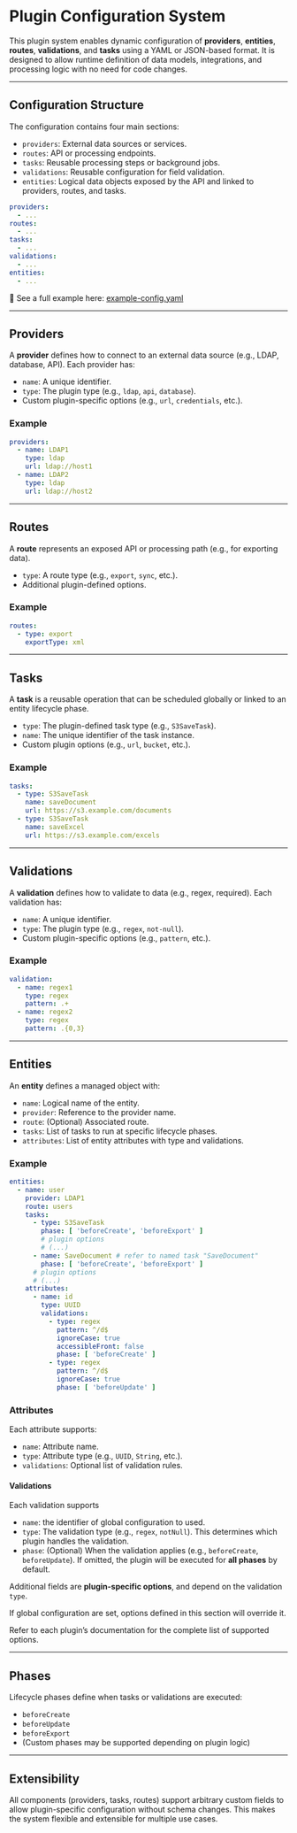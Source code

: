# Plugin Configuration System

This plugin system enables dynamic configuration of **providers**, **entities**, **routes**, **validations**, and **tasks** using a YAML or JSON-based format. It is designed to allow runtime definition of data models, integrations, and processing logic with no need for code changes.

---

## Configuration Structure

The configuration contains four main sections:

- `providers`: External data sources or services.
- `routes`: API or processing endpoints.
- `tasks`: Reusable processing steps or background jobs.
- `validations`: Reusable configuration for field validation.
- `entities`: Logical data objects exposed by the API and linked to providers, routes, and tasks.

```yaml
providers:
  - ...
routes:
  - ...
tasks:
  - ...
validations:
  - ...
entities:
  - ...
````

📄 See a full example here: [example-config.yaml](example-config.yaml)

---

## Providers

A **provider** defines how to connect to an external data source (e.g., LDAP, database, API). Each provider has:

* `name`: A unique identifier.
* `type`: The plugin type (e.g., `ldap`, `api`, `database`).
* Custom plugin-specific options (e.g., `url`, `credentials`, etc.).

### Example

```yaml
providers:
  - name: LDAP1
    type: ldap
    url: ldap://host1
  - name: LDAP2
    type: ldap
    url: ldap://host2
```

---

## Routes

A **route** represents an exposed API or processing path (e.g., for exporting data).

* `type`: A route type (e.g., `export`, `sync`, etc.).
* Additional plugin-defined options.

### Example

```yaml
routes:
  - type: export
    exportType: xml
```

---

## Tasks

A **task** is a reusable operation that can be scheduled globally or linked to an entity lifecycle phase.

* `type`: The plugin-defined task type (e.g., `S3SaveTask`).
* `name`: The unique identifier of the task instance.
* Custom plugin options (e.g., `url`, `bucket`, etc.).

### Example

```yaml
tasks:
  - type: S3SaveTask
    name: saveDocument
    url: https://s3.example.com/documents
  - type: S3SaveTask
    name: saveExcel
    url: https://s3.example.com/excels
```

---

## Validations

A **validation** defines how to validate to data (e.g., regex, required). Each validation has:

* `name`: A unique identifier.
* `type`: The plugin type (e.g., `regex`, `not-null`).
* Custom plugin-specific options (e.g., `pattern`, etc.).

### Example

```yaml
validation:
  - name: regex1
    type: regex
    pattern: .+
  - name: regex2
    type: regex
    pattern: .{0,3}
```

---

## Entities

An **entity** defines a managed object with:

* `name`: Logical name of the entity.
* `provider`: Reference to the provider name.
* `route`: (Optional) Associated route.
* `tasks`: List of tasks to run at specific lifecycle phases.
* `attributes`: List of entity attributes with type and validations.

### Example

```yaml
entities:
  - name: user
    provider: LDAP1
    route: users
    tasks:
      - type: S3SaveTask
        phase: [ 'beforeCreate', 'beforeExport' ]
        # plugin options
        # (...)
      - name: SaveDocument # refer to named task "SaveDocument"
        phase: [ 'beforeCreate', 'beforeExport' ]
      # plugin options
      # (...)
    attributes:
      - name: id
        type: UUID
        validations:
          - type: regex
            pattern: ^/d$
            ignoreCase: true
            accessibleFront: false
            phase: [ 'beforeCreate' ]
          - type: regex
            pattern: ^/d$
            ignoreCase: true
            phase: [ 'beforeUpdate' ]
```

### Attributes

Each attribute supports:

* `name`: Attribute name.
* `type`: Attribute type (e.g., `UUID`, `String`, etc.).
* `validations`: Optional list of validation rules.

#### Validations

Each validation supports

* `name`: the identifier of global configuration to used.
* `type`: The validation type (e.g., `regex`, `notNull`). This determines which plugin handles the validation.
* `phase`: (Optional) When the validation applies (e.g., `beforeCreate`, `beforeUpdate`).
  If omitted, the plugin will be executed for **all phases** by default.

Additional fields are **plugin-specific options**, and depend on the validation `type`.

If global configuration are set, options defined in this section will override it.

Refer to each plugin’s documentation for the complete list of supported options.

---

## Phases

Lifecycle phases define when tasks or validations are executed:

* `beforeCreate`
* `beforeUpdate`
* `beforeExport`
* (Custom phases may be supported depending on plugin logic)

---

## Extensibility

All components (providers, tasks, routes) support arbitrary custom fields to allow plugin-specific configuration without schema changes. This makes the system flexible and extensible for multiple use cases.
